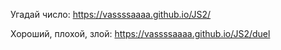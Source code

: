 Угадай число: https://vassssaaaa.github.io/JS2/

Хороший, плохой, злой: https://vassssaaaa.github.io/JS2/duel